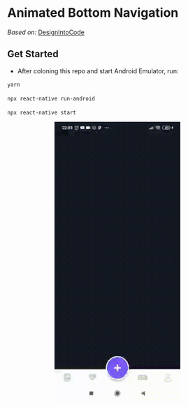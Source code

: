 # Animated Bottom Navigation

_Based on:_ <a href="https://www.youtube.com/watch?v=mGNvC4Ui7Dc&list=PLgGv-FSoHx8tiTZzlpjxJU3oPedrNdY_y&index=10&t=0s">DesignIntoCode</a>

## Get Started

- After coloning this repo and start Android Emulator, run:

```
yarn

npx react-native run-android

npx react-native start
```

<div align="center">

![gif](/assets/gif.gif)

</div>
